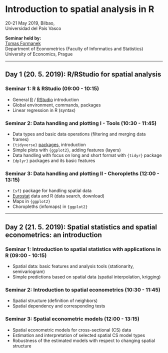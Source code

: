 #  Introduction to spatial analysis in R  
  
20-21 May 2019, Bilbao,     
Universidad del País Vasco    

**Seminar held by:**  
[Tomas Formanek](https://formanektomas.github.io/)     
Department of Econometrics (Faculty of Informatics and Statistics)  
University of Economics, Prague  
</p>
<hr size=2>

## <p> Day 1 (20. 5. 2019): R/RStudio for spatial analysis</br></p>

### <p> Seminar 1: R & RStudio (09:00 - 10:15) </br> 
- General [R](https://www.r-project.org/) / [RStudio](https://www.rstudio.com/products/RStudio/) introduction  
- Global environment, commands, packages 
- Linear regression in R (syntax)  

</p>

### <p> Seminar 2: Data handling and plotting I - Tools (10:30 - 11:45) </br> 
- Data types and basic data operations (filtering and merging data frames)   
- `{tidyverse}` [packages](https://www.rstudio.com/products/rpackages/), introduction</br> 
- Simple plots with `{ggplot2}`, adding features (layers)   
- Data handling with focus on long and short format with `{tidyr}` package
- `{dplyr}` packages and its  basic features 
</p>

### <p> Seminar 3: Data handling and plotting II - Choropleths (12:00 - 13:15) </br> 
- `{sf}` package for handling spatial data  
- [Eurostat](http://ec.europa.eu/eurostat) data and R (data search, download)
- Maps in `{ggplot2}`  
- Choropleths (infomaps) in `{ggplot2}`
</p>

<hr size=2>

## <p> Day 2 (21. 5. 2019): Spatial statistics and spatial econometrics: an introduction</br></p>

### <p> Seminar 1: Introduction to spatial statistics with applications in R (09:00 - 10:15) </br> 
- Spatial data: basic features and analysis tools (stationarity, semivariogram)  
- Simple predictions based on spatial data (spatial interpolation, krigging)  


### <p> Seminar 2: Introduction to spatial econometrics (10:30 - 11:45) </br> 
- Spatial structure (definition of neighbors)  
- Spatial dependency and corresponding tests  


### <p> Seminar 3: Spatial econometric models (12:00 - 13:15) </br> 
- Spatial econometric models for cross-sectional (CS) data   
- Estimation and interpretation of selected spatial CS model types   
- Robustness of the estimated models with respect to changing spatial structure


